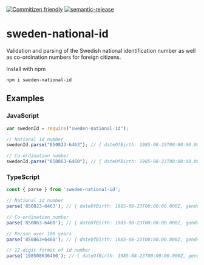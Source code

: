 [![Commitizen friendly](https://img.shields.io/badge/commitizen-friendly-brightgreen.svg)](http://commitizen.github.io/cz-cli/)
[![semantic-release](https://img.shields.io/badge/%20%20%F0%9F%93%A6%F0%9F%9A%80-semantic--release-e10079.svg)](https://github.com/semantic-release/semantic-release)

# sweden-national-id

Validation and parsing of the Swedish national identification number as well as co-ordination numbers for foreign citizens.

Install with npm

`npm i sweden-national-id`

## Examples

### JavaScript

```js
var swedenId = require("sweden-national-id");

// National id number
swedenId.parse("850823-6463"); // { dateOfBirth: 1985-08-23T00:00:00.000Z, gender: 0, nationalIdNumber: '850823-6463' }

// Co-ordination number
swedenId.parse("850863-6460"); // { dateOfBirth: 1985-08-23T00:00:00.000Z, gender: 0, nationalIdNumber: '850823-6460' }
```

### TypeScript

```ts
const { parse } from 'sweden-national-id';

// National id number
parse('850823-6463'); // { dateOfBirth: 1985-08-23T00:00:00.000Z, gender: 0, nationalIdNumber: '850823-6463' }

// Co-ordination number
parse('850863-6460'); // { dateOfBirth: 1985-08-23T00:00:00.000Z, gender: 0, nationalIdNumber: '850823-6460' }

// Person over 100 years
parse('850863+6460'); // { dateOfBirth: 1885-08-23T00:00:00.000Z, gender: 0, nationalIdNumber: '850823+6460' }

// 12-digit format of id number
parse('198508636460'); // { dateOfBirth: 1985-08-23T00:00:00.000Z, gender: 0, nationalIdNumber: '850823-6460' }
```
